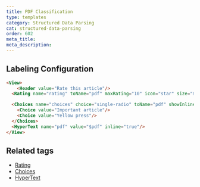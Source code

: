 ```yaml
---
title: PDF Classification
type: templates
category: Structured Data Parsing
cat: structured-data-parsing
order: 602
meta_title: 
meta_description: 
---
```


## Labeling Configuration

```html
<View>
    <Header value="Rate this article"/>
  <Rating name="rating" toName="pdf" maxRating="10" icon="star" size="medium" />

  <Choices name="choices" choice="single-radio" toName="pdf" showInline="true">
    <Choice value="Important article"/>
    <Choice value="Yellow press"/>
  </Choices>
  <HyperText name="pdf" value="$pdf" inline="true"/>
</View>
```

## Related tags
- [Rating](/tags/rating.html)
- [Choices](/tags/choices.html)
- [HyperText](/tags/hypertext.html)
